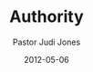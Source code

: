 ---
lunr: "true"
title: "Authority"
author: "Pastor Judi Jones"
postDate: "05-06-2012"
date: 2012-05-06
category: "sermons"
slug: "2012/05/05062012FFC"
icon: microphone
audioLink: "05062012FFC"
tags: [authority]
mp3: "05062012FFC/05062012.mp3"
ogg: "05062012FFC/05062012.ogg"
linkurl: "https://archive.org/download/05062012FFC/05062012FFC_files.xml"
ipath: "https://archive.org/download/05062012FFC/05062012.mp3"
layout: sermon.html
---